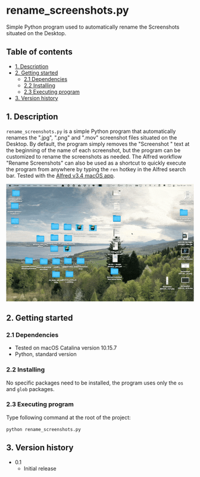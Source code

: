 # rename_screenshots.py
Simple Python program used to automatically rename the Screenshots situated on
the Desktop.

## Table of contents
* [1. Description](#1-description)
* [2. Getting started](#2-getting-started)
    * [2.1 Dependencies](#21-dependencies)
    * [2.2 Installing](#22-installing)
    * [2.3 Executing program](#23-executing-program)
* [3. Version history](#3-version-history)

<!-- toc -->

## 1. Description
`rename_screenshots.py` is a simple Python program that automatically renames
the ".jpg", ".png" and ".mov" screenshot files situated on the Desktop. By default, the
program simply removes the "Screenshot " text at the beginning of the name of
each screenshot, but the program can be customized to rename the screenshots as
needed. The Alfred workflow "Rename Screenshots" can also be used as a shortcut
to quickly execute the program from anywhere by typing the `ren` hotkey in the
Alfred search bar. Tested with the [Alfred v3.4 macOS app](https://www.alfredapp.com).

<img src="rename-screenshots.gif" alt="rename-screenshots-gif" style="width: 640px;"/>

## 2. Getting started


### 2.1 Dependencies
* Tested on macOS Catalina version 10.15.7
* Python, standard version

### 2.2 Installing
No specific packages need to be installed, the program uses only the `os` and
`glob` packages.

### 2.3 Executing program
Type following command at the root of the project:

`python rename_screenshots.py`

## 3. Version history
* 0.1
    * Initial release